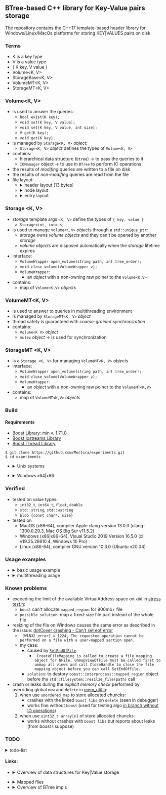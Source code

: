 ## BTree-based C++ library for Key-Value pairs storage 

The repository contains the C++17 template-based header library for Windows/Linux/MacOs platforms for storing KEY|VALUES pairs on disk.

### Terms
  * K is a key type 
  * V is a value type 
  * { K key, V value }
  * Volume<K, V>
  * StorageBase<K, V>
  * VolumeMT<K, V>
  * StorageMT<K, V>

### Volume<K, V>
  * is used to answer the queries:
    * `bool exist(K key);` 
    * `void set(K key, V value);`
    * `void set(K key, V value, int size);`
    * `V get(K key);` 
    * `void get(K key);` 
  * is managed by `Storage<K, V>` _object_:
    * `Storage<K, V>` _object_ defines the types of `Volume<K, V>`
  * contains:
    * hierarchical data structure (`Btree`) -> to pass the queries to it
    * `IOManager` object -> to use in `BTree` to perform IO operations
  * the results of _modifing_ queries are written to a file on disk
  * the results of _non-modifing_ queries are read from the file
  * file layout:      
      * <details>
          <summary>header layout (13 bytes)</summary>

              - T                        |=> takes 2 bytes (tree degree)
              - KEY_SIZE                 |=> takes 1 byte
              - VALUE_TYPE               |=> takes 1 byte 
                 - VALUE_TYPE = 0 for integer primitives: int32_t, int64_t
                 - VALUE_TYPE = 1 for unsigned integer primitives: uint32_t, uint64_t
                 - VALUE_TYPE = 2 for floating-point primitives: float, double
                 - VALUE_TYPE = 3 for container of values: (w)string
                 - VALUE_TYPE = 4 for blob                
              - ELEMENT_SIZE             |=> takes 1 byte 
                 - ELEMENT_SIZE = sizeof(VALUE_TYPE) for primitives
                 - ELEMENT_SIZE = sizeof(VALUE_SUBTYPE) for containers or blob

              - ROOT POS                 |=> takes 8 bytes (pos in file)
         </details>
      * <details>
          <summary>node layout</summary>
   
              - FLAG                     |=> takes 1 byte                 (for "is_leaf")
              - USED_KEYS                |=> takes 2 bytes                (for the number of "active" keys in the node)
              - KEY_POS                  |=> takes (2 * t - 1) * KEY_SIZE (for key positions in file)
              - CHILD_POS                |=> takes (2 * t) * KEY_SIZE     (for key positions in file)
        </details>
      * <details>
          <summary>entry layout</summary>
         
                 - KEY                   |=> takes KEY_SIZE bytes (4 bytes is enough for 10^8 different keys)
              ----------–-----
                 - VALUE                 |=> takes ELEMENT_SIZE bytes for primitive VALUE_TYPE
              or
                 - VALUE_SIZE            |=> takes 4 bytes
                 - VALUE                 |=> takes (ELEMENT_SIZE * NUMBER_OF_ELEMENTS) bytes for (w)string or blob VALUE_TYPE
              ----------–-----
        </details>

### Storage <K, V>
  * *storage* template args `<K, V>` define the types of `{ key, value }`
    * ```Storage<int, int> s;```
  * is used to manage `Volume<K,V>` _objects_ through a `std::unique_ptr`:
    * _storage_ owns _volume objects_ and they can't be opened by another _storage_
    * _volume objects_ are disposed automatically when the _storage_ lifetime expires 
  * interface:
     * `VolumeWrapper open_volume(string path, int tree_order);`
     * `void close_volume(VolumeWrapper v);`
     * `VolumeWrapper`:
       * an _object_ with a non-owning raw poiner to the `Volume<K,V>`
  * contains:
    * map of `Volume<K,V>` _objects_

### VolumeMT<K, V>
  * is used to answer to queries in multithreading environment
  * is managed by `StorageMT<K, V>` _object_
  * thread safety is guaranteed with *coarse-grained synchronization*
  * contains:
    * `Volume<K V>` _object_
    * `mutex` _object_ -> is used for synchronization

### StorageMT <K, V>
  * is a `Storage <K, V>` for managing `VolumeMT<K, V>` _objects_
  * interface:
     * `VolumeWrapper open_volume(string path, int tree_order);`
     * `void close_volume(VolumeWrapper v);`
     * `VolumeWrapper`:
       * an _object_ with a non-owning raw poiner to the `VolumeMT<K,V>`
  * contains:
    * map of `VolumeMT<K,V>` _objects_


### Build

#### Requirements
   - [Boost Library](https://www.boost.org/users/history/version_1_71_0.html):  min v. 1.71.0
   - [Boost Iostreams Library](https://www.boost.org/doc/libs/1_76_0/libs/iostreams/doc/index.html)
   - [Boost Thread Library](https://www.boost.org/doc/libs/1_78_0/doc/html/thread.html)
```
$ git clone https://github.com/Montura/experiments.git
$ cd experiments
```

* <details> 
   <summary>Unix systems</summary>
   
   ```
   $ cmake -B build -S . -DCMAKE_BUILD_TYPE=Release
   $ cmake --build build --target key-value-storage-test
   $ ./build/test/key-value-storage-test --log_level=success
   ```
</details>
   
*  <details> 
      <summary>Windows x64|x86</summary> 
      
      * x64
         ```
         $ cmake -B build_x64 -S . -DCMAKE_BUILD_TYPE=Release -A x64
         $ cmake --build build_x64 --target key-value-storage-test
         $ %vs2019_install%\MSBuild\Current\Bin\MSBuild.exe build_x64\experiments.sln /p:Configuration=Release
         $ build_64\test\Release\key-value-storage-test.exe --log_level=success
         ```
   
      *  x86   
         ```
         $ cmake -B build_x86 -S . -DCMAKE_BUILD_TYPE=Release -A win32
         $ cmake --build build_x86 --target key-value-storage-test
         $ %vs2019_install%\MSBuild\Current\Bin\MSBuild.exe build_x86\experiments.sln /p:Configuration=Release
         $ build_x86\test\Release\key-value-storage-test.exe --log_level=success
         ```
   </details>

### Verified
* tested on value types:
    *  `int32_t`, `int64_t`, `float`, `double`
    *  `std::string`, `std::wstring`
    *  `blob {const char*, size}`
* tested on 
    * MacOS (x86-64), compiler Apple clang version 13.0.0 (clang-1300.0.29.3, Mac OS Big Sur v11.5.2)
    * Windows (x86|x86-64), Visual Studio 2019 Version 16.5.0 (cl v19.25.28610.4, Windows 10 Pro)
    * Linux (x86-64), compiler GNU version 10.3.0 (Ubuntu v20.04)

### Usage examples
   * <details> 
       <summary>basic usage example</summary> 

       * [void usage()](test/test.cpp#L70)
   
       ```cpp
       {
         btree::Storage<int, int> int_storage;
         auto volume = int_storage.open_volume("../int_storage.txt", 2);
         int val = -1;
         volume.set(0, val);
         std::optional<int> opt = volume.get(0);
         assert(opt.value() == val);
       }
       {
         btree::Storage<int, std::string> str_storage;
         auto volume = str_storage.open_volume("../str_storage.txt", 2);
         std::string val = "abacaba";
         volume.set(0, val);
         std::optional<std::string> opt = volume.get(0);
         assert(opt.value() == val);
       }
       {
         btree::Storage<int, const char*> blob_storage;
         auto volume = blob_storage.open_volume("../blob_storage.txt", 2);
         int len = 10;
         auto blob = std::make_unique<char[]>(new char[len + 1]);
         for (int i = 0; i < len; ++i) {
             (*blob)[i] = (char)(i + 1);
         }
         volume.set(0, *blob, len);
  
         std::optional<const char*> opt = volume.get(0);
         auto ptr = opt.value();
         for (int i = 0; i < len; ++i) {
             assert(ptr[i] == (*blob)[i]);
         }
       }
       ```
     </details>

   * <details> 
      <summary>multithreading usage</summary> 

      * [mt_usage()](test/test.cpp#L125)
   
      ```cpp
      btree::StorageMT<int, int> int_storage;
      auto volume = int_storage.open_volume("../mt_int_storage.txt", 100);

      int n = 100000;
      {
        ThreadPool tp { 10 };
        auto ranges = generate_ranges(n, 10); // ten not-overlapped intervals
        for (auto& range: ranges) {
            tp.post([&volume, &range]() {
                for (int i = range.first; i < range.second; ++i)
                    volume.set(i, -i);
            });
        }
        tp.join();
        for (int i = 0; i < n; ++i)
            assert(volume.get(i).value() == -i);
      }
      {
        ThreadPool tp { 10 };
        tp.post([&volume, n]() {
            for (int i = 0; i < n; ++i)
                volume.set(i, 0);
        });
        tp.join();
        for (int i = 0; i < n; ++i)
            assert(volume.get(i).value() == 0);
      }
      ```
     </details>
   
### Known problems
   * exceeding the limit of the available VirtualAddress space on `x86` in [stress test.h](test/stress_test.h):
      * `boost` can't allocate `mapped_region` for 800mb+ file
      * `possible solution`:  map a fixed-size file part instead of the whole file 
   * resizing of the file on Windows causes the same error as described in the issue: [dotCover crashing - Can't set eof error](https://youtrack.jetbrains.com/issue/PROF-752)
      * ``` [WIN32 error] = 1224, The requested operation cannot be performed on a file with a user-mapped section open.```
      * my case: 
         * caused by [`SetEndOfFile`](https://docs.microsoft.com/en-us/windows/win32/api/fileapi/nf-fileapi-setendoffile):
           * ``` CreateFileMapping is called to create a file mapping object for hFile, UnmapViewOfFile must be called first to unmap all views and call CloseHandle to close the file mapping object before you can call SetEndOfFile.```
         * `solution`: to destory `boost::interprocess::mapped_region` object before the `std::filesystem::resilze_file(path)` call
   * crash or leaks during the *explicit memory check* performed by overriding global `new` and `delete` in [mem_util.h](test/utils/mem_util.h):
      1. when use `unordered_map` to store allocated chuncks:
         * crashes with the linked `boost libs` on `delete` (seen in debugger)
         * works fine without `boost` (used for testing algo [in branch without IO operations](https://github.com/Montura/experiments/tree/mmap))
      2. when use `uint32_t array[n]` of store allocated chuncks:
         * works without crashes with `boost libs` but reports about leaks (from boost I suppose)

### TODO
<details>
    <summary>todo-list</summary>
   
   * automatic removal of the expiring keys (see [Redis impl](https://github.com/redis/redis/blob/a92921da135e38eedd89138e15fe9fd1ffdd9b48/src/expire.c#L98))
   * a technique for providing atomicity and durability [Write-Ahead-Log](https://people.eecs.berkeley.edu/~kubitron/cs262/handouts/papers/a1-graefe.pdf)   
      * the recovery log describes changes before any in-place updates of the `B-tree`
      * for now all modifications are written at the end of the same file -> file size accordingly grows (drawback)
   * to specify mapped region usage [behavior](https://github.com/steinwurf/boost/blob/master/boost/interprocess/mapped_region.hpp#L199) to reduce [overhead in memory mapped file I/O](https://www.usenix.org/sites/default/files/conference/protected-files/hotstorage17_slides_choi.pdf)
</details>

#### Links:
   * <details> 
      <summary>Overview of data structures for Key|Value storage</summary>

      * [МФТИ. Липовский Р.Г. Теория отказоустойчивых распределенных систем](https://mipt.ru/online/algoritmov-i-tekhnologiy/teoriya-ORS.php)
      * TFTDS 0. Модель распределенной системы
         * [примеры систем](https://youtu.be/HJaI4lCgPCs?t=1106)
      * TFTDS 1. Линеаризуемость. Репликация атомарного регистра, алгоритм ABD
         *  [k/v storage](https://youtu.be/FWQ37wvq1OI?t=619)
         *  [реализация k/v storage](https://youtu.be/FWQ37wvq1OI?t=2441)
      * TFTDS. Семинар 2. Локальное хранилище
         *  [B-tree](https://youtu.be/wXoQIh6mvwE?t=2806)
         *  [LSM-tree](https://youtu.be/wXoQIh6mvwE?t=3447)
      *  [Блеск и нищета key-value базы данных LMDB в приложениях для iOS](https://habr.com/ru/company/vk/blog/480850/)
      *  [Understanding Key-Value Store’s Internal Working](https://medium.com/swlh/key-value-pair-database-internals-18f52c36bb70)
      *  [The State of the Storage Engine](https://dzone.com/articles/state-storage-engine)
      *  [B-Tree vs Log-Structured-Merge-Tree](https://tikv.github.io/deep-dive-tikv/key-value-engine/B-Tree-vs-Log-Structured-Merge-Tree.html)
      *  [Btree vs LSM (WiredTiger bench)](https://github.com/wiredtiger/wiredtiger/wiki/Btree-vs-LSM)
      *  [Closing the B-tree vs. LSM-tree Write Amplification Gap on Modern Storage Hardware with Built-in Transparent Compression (WiredTiger article)](https://arxiv.org/pdf/2107.13987.pdf)
   </details>
   
   *  <details> 
         <summary>Mapped files</summary> 
   
         * [Introduction to Memory Mapped IO]( https://towardsdatascience.com/introduction-to-memory-mapped-io-3540454770f7)
         * [Efficient Memory Mapped File I/O for In-Memory File Systems](https://www.usenix.org/sites/default/files/conference/protected-files/hotstorage17_slides_choi.pdf)
      </details>
   
   * <details> 
      <summary>Overview of BTree impls</summary> 
   
      *  [B-tree library for eventual proposal to Boost](https://github.com/Beman/btree)
      *  [B-tree based on Google's B-tree implementation](https://github.com/Kronuz/cpp-btree)
      *  [Fine-Grained-Locked-B-Tree](https://github.com/MentallyCramped/Fine-Grained-Locked-B-Tree)
      *  [BPlusTree](https://github.com/skyzh/BPlusTree)
      *  [B-tree ИМТО конспект](https://neerc.ifmo.ru/wiki/index.php?title=B-%D0%B4%D0%B5%D1%80%D0%B5%D0%B2%D0%BE)
      *  [Implement Key-Value Store by B-Tree on Linux OS environment](https://medium.com/@pthtantai97/implement-key-value-store-by-btree-5a100a03da3a)
         * [B-Tree impl on Linux OS environment](https://github.com/phamtai97/key-value-store)
         * [Key Value Store using B-Tree](https://github.com/billhcmus/key-value-store)
     </details>

